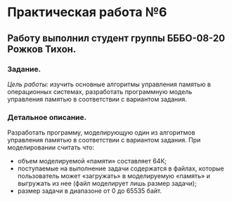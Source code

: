 <h1>Практическая работа №6</h1>
<h2>Работу выполнил студент группы БББО-08-20 Рожков Тихон.</h2>
<h3>Задание.</h3>
<p><i>Цель работы:</i> изучить основные алгоритмы управления памятью в операционных системах, разработать программную модель управления памятью в  соответствии с вариантом задания.</p>
<h3>Детальное описание.</h3>
<p>Разработать программу, моделирующую один из алгоритмов управления памятью в соответствии с вариантом задания. При моделировании считать что:</p>
<ul>
  <li>объем моделируемой «памяти» составляет 64К;</li>
  <li>поступаемые на выполнение задачи содержатся в файлах, которые пользователь может «загружать» в моделируемую «память» и выгружать из нее (файл моделирует лишь размер задачи);</li>
  <li>размер задачи в диапазоне от 0 до 65535 байт.</li>
</ul>
